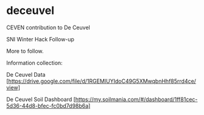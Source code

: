 # deceuvel

CEVEN contribution to De Ceuvel

SNI Winter Hack Follow-up

More to follow.

Information collection:

De Ceuvel Data [https://drive.google.com/file/d/1RGEMIUYIdoC49G5XMwqbnHhf85rrd4ce/view]

De Ceuvel Soil Dashboard [https://my.soilmania.com/#/dashboard/1ff81cec-5d36-44d8-bfec-fc0bd7d98b6a]
